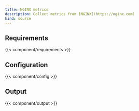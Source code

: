 ```yaml
---
title: NGINX metrics
description: Collect metrics from [NGINX](https://nginx.com)
kind: source
---
```


## Requirements

{{< component/requirements >}}

## Configuration

{{< component/config >}}

## Output

{{< component/output >}}
